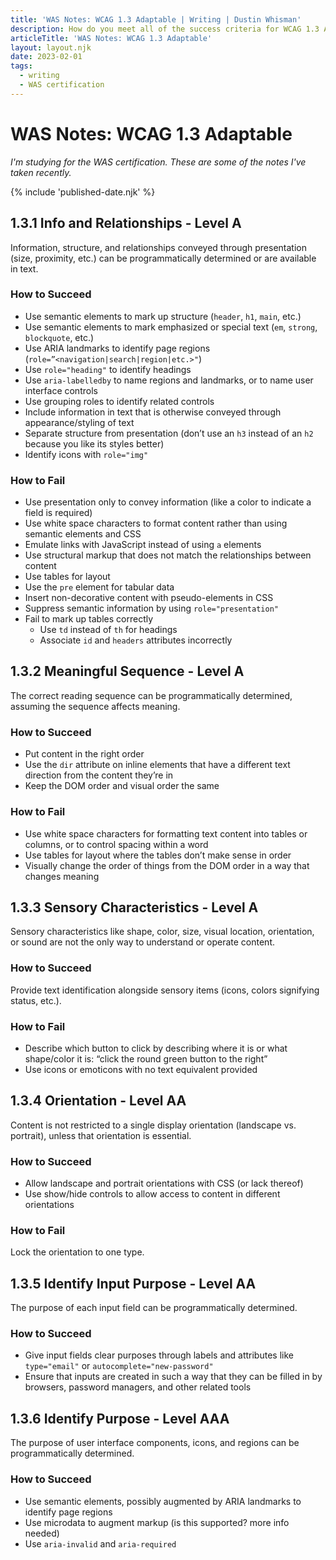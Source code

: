 ```yaml
---
title: 'WAS Notes: WCAG 1.3 Adaptable | Writing | Dustin Whisman'
description: How do you meet all of the success criteria for WCAG 1.3 Adaptable?
articleTitle: 'WAS Notes: WCAG 1.3 Adaptable'
layout: layout.njk
date: 2023-02-01
tags:
  - writing
  - WAS certification
---
```


# WAS Notes: WCAG 1.3 Adaptable

_I'm studying for the WAS certification. These are some of the notes I've taken recently._

{% include 'published-date.njk' %}

## 1.3.1 Info and Relationships - Level A

Information, structure, and relationships conveyed through presentation (size, proximity, etc.) can be programmatically determined or are available in text.

### How to Succeed

- Use semantic elements to mark up structure (`header`, `h1`, `main`, etc.)
- Use semantic elements to mark emphasized or special text (`em`, `strong`, `blockquote`, etc.)
- Use ARIA landmarks to identify page regions (`role=”<navigation|search|region|etc.>"`)
- Use `role="heading"` to identify headings
- Use `aria-labelledby` to name regions and landmarks, or to name user interface controls
- Use grouping roles to identify related controls
- Include information in text that is otherwise conveyed through appearance/styling of text
- Separate structure from presentation (don’t use an `h3` instead of an `h2` because you like its styles better)
- Identify icons with `role="img"`

### How to Fail

- Use presentation only to convey information (like a color to indicate a field is required)
- Use white space characters to format content rather than using semantic elements and CSS
- Emulate links with JavaScript instead of using `a` elements
- Use structural markup that does not match the relationships between content
- Use tables for layout
- Use the `pre` element for tabular data
- Insert non-decorative content with pseudo-elements in CSS
- Suppress semantic information by using `role="presentation"`
- Fail to mark up tables correctly
  - Use `td` instead of `th` for headings
  - Associate `id` and `headers` attributes incorrectly

## 1.3.2 Meaningful Sequence - Level A

The correct reading sequence can be programmatically determined, assuming the sequence affects meaning.

### How to Succeed

- Put content in the right order
- Use the `dir` attribute on inline elements that have a different text direction from the content they’re in
- Keep the DOM order and visual order the same

### How to Fail

- Use white space characters for formatting text content into tables or columns, or to control spacing within a word
- Use tables for layout where the tables don’t make sense in order
- Visually change the order of things from the DOM order in a way that changes meaning

## 1.3.3 Sensory Characteristics - Level A

Sensory characteristics like shape, color, size, visual location, orientation, or sound are not the only way to understand or operate content.

### How to Succeed

Provide text identification alongside sensory items (icons, colors signifying status, etc.).

### How to Fail

- Describe which button to click by describing where it is or what shape/color it is: “click the round green button to the right”
- Use icons or emoticons with no text equivalent provided

## 1.3.4 Orientation - Level AA

Content is not restricted to a single display orientation (landscape vs. portrait), unless that orientation is essential.

### How to Succeed

- Allow landscape and portrait orientations with CSS (or lack thereof)
- Use show/hide controls to allow access to content in different orientations

### How to Fail

Lock the orientation to one type.

## 1.3.5 Identify Input Purpose - Level AA

The purpose of each input field can be programmatically determined.

### How to Succeed

- Give input fields clear purposes through labels and attributes like `type="email"` or `autocomplete="new-password"`
- Ensure that inputs are created in such a way that they can be filled in by browsers, password managers, and other related tools

## 1.3.6 Identify Purpose - Level AAA

The purpose of user interface components, icons, and regions can be programmatically determined.

### How to Succeed

- Use semantic elements, possibly augmented by ARIA landmarks to identify page regions
- Use microdata to augment markup (is this supported? more info needed)
- Use `aria-invalid` and `aria-required`
